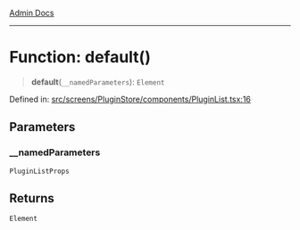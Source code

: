 [Admin Docs](/)

---

# Function: default()

> **default**(`__namedParameters`): `Element`

Defined in: [src/screens/PluginStore/components/PluginList.tsx:16](https://github.com/PalisadoesFoundation/talawa-admin/blob/main/src/screens/PluginStore/components/PluginList.tsx#L16)

## Parameters

### \_\_namedParameters

`PluginListProps`

## Returns

`Element`
